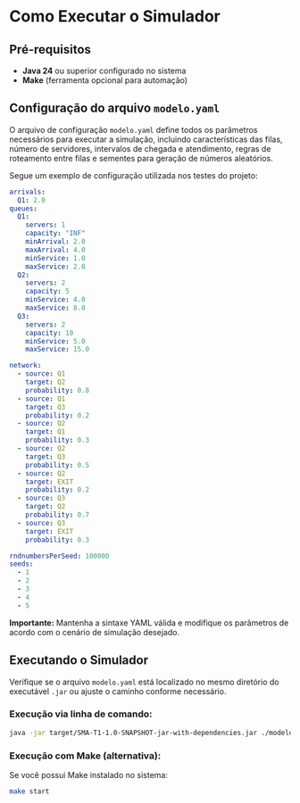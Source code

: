 # Como Executar o Simulador

## Pré-requisitos

- **Java 24** ou superior configurado no sistema
- **Make** (ferramenta opcional para automação)

## Configuração do arquivo `modelo.yaml`

O arquivo de configuração `modelo.yaml` define todos os parâmetros necessários para executar a simulação, incluindo características das filas, número de servidores, intervalos de chegada e atendimento, regras de roteamento entre filas e sementes para geração de números aleatórios.

Segue um exemplo de configuração utilizada nos testes do projeto:

```yaml
arrivals:
  Q1: 2.0
queues:
  Q1:
    servers: 1
    capacity: "INF"
    minArrival: 2.0
    maxArrival: 4.0
    minService: 1.0
    maxService: 2.0
  Q2:
    servers: 2
    capacity: 5
    minService: 4.0
    maxService: 8.0
  Q3:
    servers: 2
    capacity: 10
    minService: 5.0
    maxService: 15.0

network:
  - source: Q1
    target: Q2
    probability: 0.8
  - source: Q1
    target: Q3
    probability: 0.2
  - source: Q2
    target: Q1
    probability: 0.3
  - source: Q2
    target: Q3
    probability: 0.5
  - source: Q2
    target: EXIT
    probability: 0.2
  - source: Q3
    target: Q2
    probability: 0.7
  - source: Q3
    target: EXIT
    probability: 0.3

rndnumbersPerSeed: 100000
seeds:
  - 1
  - 2
  - 3
  - 4
  - 5
```

**Importante:** Mantenha a sintaxe YAML válida e modifique os parâmetros de acordo com o cenário de simulação desejado.

## Executando o Simulador

Verifique se o arquivo `modelo.yaml` está localizado no mesmo diretório do executável `.jar` ou ajuste o caminho conforme necessário.

### Execução via linha de comando:

```bash
java -jar target/SMA-T1-1.0-SNAPSHOT-jar-with-dependencies.jar ./modelo.yaml
```

### Execução com Make (alternativa):

Se você possui Make instalado no sistema:

```bash
make start
```
